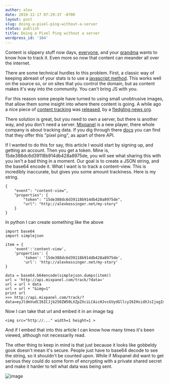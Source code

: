 ```yaml
---
author: alex
date: 2010-12-17 07:29:37 -0700
layout: post
slug: doing-a-pixel-ping-without-a-server
status: publish
title: Doing a Pixel Ping without a server
wordpress_id: '104'
---
```


Content is slippery stuff now days,
[everyone](http://www.google.com/support/news_pub/bin/answer.py?hl=en&answer=191283),
and your
[grandma](http://www.ap.org/pages/about/pressreleases/pr_101810a.html)
wants to know how to track it. Even more so now that content can meander
all over the internet.

There are some technical hurdles to this problem. First, a classic way
of keeping abreast of your stats is to use a [javascript
method](www.google.com/analytics/). This works well on the source so, or
on sites that you control the domain, but as content makes it's way into
the community. You can't bring JS with you.

For this reason some people have turned to using small unobtrusive
images, that allow them some insight into where there content is going.
A while ago a nice piece of [content
tracking](http://documentcloud.github.com/pixel-ping/) was
[released](http://www.propublica.org/nerds/item/pixel-ping-a-nodejs-stats-tracker),
by a [fledgling news org](http://www.documentcloud.org/home).

There solution is great, but you need to own a server, but there is
another way, and you don't need a server.
[Mixpanel](http://mixpanel.com/) is a new player, there whole company is
about tracking data. If you dig through there
[docs](http://mixpanel.com/api/docs/specification) you can find that
they offer this "pixel ping", as apart of there API.

If I wanted to do this for say, this article I would start by signing
up, and getting an account. Then you get a token. Mine is,
15de388dc6d39118b914db428a8975de, you will see what sharing this with
you isn't a bad thing in a moment. Our goal is to create a JSON string,
and the base64 encode it. What I want is to track a content-view. This
is incredibly inaccurate, but gives you some amount trackiness. Here is
my string.

    {
        "event": "content-view", 
        "properties": {
            "token": "15de388dc6d39118b914db428a8975de",
            "url": "http://alexkessinger.net/my-story"
        }
    }

In python I can create something like the above

    import base64
    import simplejson

    item = {
        'event':'content-view',
        'properties': {
            'token': '15de388dc6d39118b914db428a8975de',
            'url': 'http://alexkessinger.net/my-story'
    }

    data = base64.b64encode(simplejson.dumps(item))
    url = 'http://api.mixpanel.com/track/?data='
    url = url + data
    url = url + "&img=1"
    print url 
    >>> http://api.mixpanel.com/track/?data=eyJldmVudCI6ICJjb250ZW50LXZpZXciLCAicHJvcGVydGllcyI6IHsidXJsIjogImh0dHA6Ly9hbGV4a2Vzc2luZ2VyLm5ldC9teS1zdG9yeSIsICJ0b2tlbiI6ICIxNWRlMzg4ZGM2ZDM5MTE4YjkxNGRiNDI4YTg5NzVkZSJ9fQ==&img=1

Now I can take that url and embed it in an image tag

    <img src="http://..." width=1 height=1 > 

And if I embed that into this article I can know how many times it's
been viewed, although not necessarily read.

The other thing to keep in mind is that just because it looks like
gobbeldy gook doesn't mean it's secure. People just have to base64
decode to see the string, so it shouldn't be counted upon. While if
Mixpanel did want to get serious they could do some form of encrypting
with a private shared secret and make it harder to tell what data was
being sent.

![image](http://api.mixpanel.com/track/?data=eyJldmVudCI6ICJjb250ZW50LXZpZXciLCAicHJvcGVydGllcyI6IHsidXJsIjogImh0dHA6Ly9hbGV4a2Vzc2luZ2VyLm5ldC9teS1zdG9yeSIsICJ0b2tlbiI6ICIxNWRlMzg4ZGM2ZDM5MTE4YjkxNGRiNDI4YTg5NzVkZSJ9fQ==&img=1)
